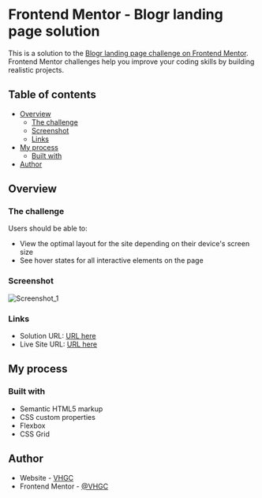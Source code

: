 # Frontend Mentor - Blogr landing page solution

This is a solution to the [Blogr landing page challenge on Frontend Mentor](https://www.frontendmentor.io/challenges/blogr-landing-page-EX2RLAApP). Frontend Mentor challenges help you improve your coding skills by building realistic projects. 

## Table of contents

- [Overview](#overview)
  - [The challenge](#the-challenge)
  - [Screenshot](#screenshot)
  - [Links](#links)
- [My process](#my-process)
  - [Built with](#built-with)
- [Author](#author)


## Overview

### The challenge

Users should be able to:

- View the optimal layout for the site depending on their device's screen size
- See hover states for all interactive elements on the page

### Screenshot

![Screenshot_1](https://user-images.githubusercontent.com/54951281/120117589-4006a600-c164-11eb-8b63-db84ef8e690a.png)

### Links

- Solution URL: [URL here](https://your-solution-url.com)
- Live Site URL: [URL here](https://blogr-landing-page-vhgc.netlify.app/)

## My process

### Built with

- Semantic HTML5 markup
- CSS custom properties
- Flexbox
- CSS Grid

## Author

- Website - [VHGC](https://github.com/VHGC1)
- Frontend Mentor - [@VHGC](https://www.frontendmentor.io/profile/VHGC1)


